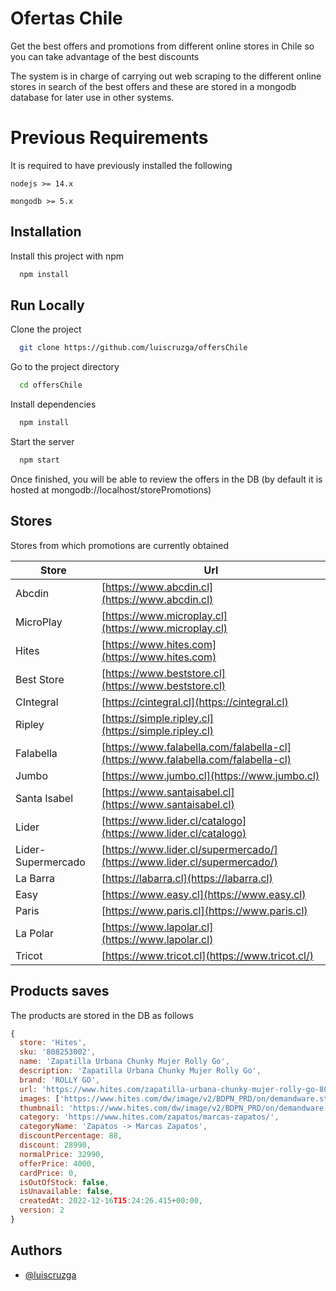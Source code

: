 
# Ofertas Chile

Get the best offers and promotions from different online stores in Chile so you can take advantage of the best discounts

The system is in charge of carrying out web scraping to the different online stores in search of the best offers and these are stored in a mongodb database for later use in other systems.

# Previous Requirements

It is required to have previously installed the following

`nodejs >= 14.x`

`mongodb >= 5.x`
## Installation

Install this project with npm

```bash
  npm install
```
    
## Run Locally

Clone the project

```bash
  git clone https://github.com/luiscruzga/offersChile
```

Go to the project directory

```bash
  cd offersChile
```

Install dependencies

```bash
  npm install
```

Start the server

```bash
  npm start
```

Once finished, you will be able to review the offers in the DB (by default it is hosted at mongodb://localhost/storePromotions)

## Stores
Stores from which promotions are currently obtained

| Store             | Url                                                                |
| ----------------- | ------------------------------------------------------------------ |
| Abcdin | [https://www.abcdin.cl](https://www.abcdin.cl) |
| MicroPlay | [https://www.microplay.cl](https://www.microplay.cl) |
| Hites | [https://www.hites.com](https://www.hites.com) |
| Best Store | [https://www.beststore.cl](https://www.beststore.cl) |
| CIntegral | [https://cintegral.cl](https://cintegral.cl) |
| Ripley | [https://simple.ripley.cl](https://simple.ripley.cl) |
| Falabella | [https://www.falabella.com/falabella-cl](https://www.falabella.com/falabella-cl) |
| Jumbo | [https://www.jumbo.cl](https://www.jumbo.cl) |
| Santa Isabel | [https://www.santaisabel.cl](https://www.santaisabel.cl) |
| Lider | [https://www.lider.cl/catalogo](https://www.lider.cl/catalogo) |
| Lider-Supermercado | [https://www.lider.cl/supermercado/](https://www.lider.cl/supermercado/) |
| La Barra | [https://labarra.cl](https://labarra.cl) |
| Easy | [https://www.easy.cl](https://www.easy.cl) |
| Paris | [https://www.paris.cl](https://www.paris.cl) |
| La Polar | [https://www.lapolar.cl](https://www.lapolar.cl) |
| Tricot | [https://www.tricot.cl](https://www.tricot.cl/) |


## Products saves

The products are stored in the DB as follows

```js
{
  store: 'Hites',
  sku: '808253002',
  name: 'Zapatilla Urbana Chunky Mujer Rolly Go',
  description: 'Zapatilla Urbana Chunky Mujer Rolly Go',
  brand: 'ROLLY GO',
  url: 'https://www.hites.com/zapatilla-urbana-chunky-mujer-rolly-go-808253002.html',
  images: ['https://www.hites.com/dw/image/v2/BDPN_PRD/on/demandware.static/-/Sites-mastercatalog_HITES/default/dw9ec95f9c/images/original/calzado-mujer/808253001.jpg?sw=400&sh=400'],
  thumbnail: 'https://www.hites.com/dw/image/v2/BDPN_PRD/on/demandware.static/-/Sites-mastercatalog_HITES/default/dw9ec95f9c/images/original/calzado-mujer/808253001.jpg?sw=400&sh=400',
  category: 'https://www.hites.com/zapatos/marcas-zapatos/',
  categoryName: 'Zapatos -> Marcas Zapatos',
  discountPercentage: 88,
  discount: 28990,
  normalPrice: 32990,
  offerPrice: 4000,
  cardPrice: 0,
  isOutOfStock: false,
  isUnavailable: false,
  createdAt: 2022-12-16T15:24:26.415+00:00,
  version: 2
}
```

## Authors

- [@luiscruzga](https://www.github.com/luiscruzga)

